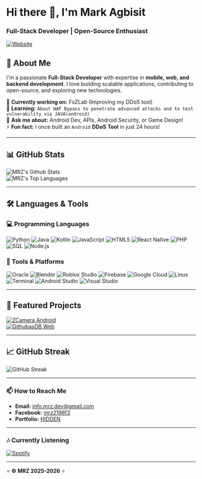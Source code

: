 # Hi there 👋, I'm Mark Agbisit  
### Full-Stack Developer | Open-Source Enthusiast  

[![Website](https://img.shields.io/badge/Portfolio-000?style=for-the-badge&logo=vercel&logoColor=white)](https://zflux.com)

## 📌 About Me  
I'm a passionate **Full-Stack Developer** with expertise in **mobile, web, and backend development**. I love building scalable applications, contributing to open-source, and exploring new technologies.  

🔭 **Currently working on:** FxZLab (Improving my DDoS tool)  
🌱 **Learning:** ``About WAF Bypass to penetrate advanced attacks and to test vulnerability via JAVA(android)``  
💬 **Ask me about:** Android Dev, APIs, Android Security, or Game Design!  
⚡ **Fun fact:** I once built an ``Android`` **DDoS Tool** in just 24 hours!  

---

## 📊 GitHub Stats  
![MRZ's Github Stats](https://github-readme-stats.vercel.app/api?username=mrz-2196f3&show_icons=true&theme=radical&hide_border=true)  
![MRZ's Top Languages](https://github-readme-stats.vercel.app/api/top-langs/?username=mrz-2196f3&layout=compact&theme=radical&hide_border=true)  

---

## 🛠️ Languages & Tools  

### 💻 Programming Languages  
![Python](https://img.shields.io/badge/Python-3776AB?style=for-the-badge&logo=python&logoColor=white)
![Java](https://img.shields.io/badge/Java-ED8B00?style=for-the-badge&logo=openjdk&logoColor=white)
![Kotlin](https://img.shields.io/badge/Kotlin-7F52FF?style=for-the-badge&logo=kotlin&logoColor=white)
![JavaScript](https://img.shields.io/badge/JavaScript-F7DF1E?style=for-the-badge&logo=javascript&logoColor=black)
![HTML5](https://img.shields.io/badge/HTML5-E34F26?style=for-the-badge&logo=html5&logoColor=white)
![React Native](https://img.shields.io/badge/React_Native-61DAFB?style=for-the-badge&logo=react&logoColor=black)
![PHP](https://img.shields.io/badge/PHP-777BB4?style=for-the-badge&logo=php&logoColor=white)
![SQL](https://img.shields.io/badge/SQL-4479A1?style=for-the-badge&logo=mysql&logoColor=white)
![Node.js](https://img.shields.io/badge/Node.js-339933?style=for-the-badge&logo=nodedotjs&logoColor=white)

### 🔧 Tools & Platforms  
![Oracle](https://img.shields.io/badge/Oracle-F80000?style=for-the-badge&logo=oracle&logoColor=white)
![Blender](https://img.shields.io/badge/Blender-F5792A?style=for-the-badge&logo=blender&logoColor=white)
![Roblox Studio](https://img.shields.io/badge/Roblox_Studio-00A2FF?style=for-the-badge&logo=roblox&logoColor=white)
![Firebase](https://img.shields.io/badge/Firebase-FFCA28?style=for-the-badge&logo=firebase&logoColor=black)
![Google Cloud](https://img.shields.io/badge/Google_Cloud-4285F4?style=for-the-badge&logo=googlecloud&logoColor=white)
![Linux](https://img.shields.io/badge/Linux-FCC624?style=for-the-badge&logo=linux&logoColor=black)
![Terminal](https://img.shields.io/badge/Terminal-4D4D4D?style=for-the-badge&logo=windows-terminal&logoColor=white)
![Android Studio](https://img.shields.io/badge/Android_Studio-3DDC84?style=for-the-badge&logo=android-studio&logoColor=white)
![Visual Studio](https://img.shields.io/badge/Visual_Studio-5C2D91?style=for-the-badge&logo=visual-studio&logoColor=white)

---

## 🚀 Featured Projects  
[![ZCamera Android](https://github-readme-stats.vercel.app/api/pin/?username=mrz-2196f3&repo=repo1&theme=radical)](https://github.com/mrz-2196f3/ZCamera)   
[![GithubasDB Web](https://github-readme-stats.vercel.app/api/pin/?username=mrz-2196f3&repo=GithubDB-Demo&theme=radical)](https://github.com/mrz-2196f3/GithubDB-Demo)

---

## 📈 GitHub Streak  
![GitHub Streak](https://streak-stats.demolab.com?user=mrz-2196f3&theme=radical&hide_border=true)  

---

### 📫 How to Reach Me  
- **Email:** info.mrz.dev@gmail.com  
- **Facebook:** [mrz2196f3](https://www.facebook.com/mrz2196f3)  
- **Portfolio:** [HIDDEN](https://zflux.com)  

---

### 🎶 Currently Listening  
[![Spotify](https://spotify-github-profile.vercel.app/api/view?uid=your-spotify-id&cover_image=true&theme=novatorem)](https://spotify-github-profile.vercel.app/api/view?uid=your-spotify-id&redirect=true)  

---

⭐ **© MRZ 2025-2026** ⭐  
